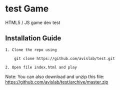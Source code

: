 # test Game

HTML5 / JS game dev test

## Installation Guide

    1. Clone the repo using

```
    git clone https://github.com/avislab/test.git
```

    2. Open file index.html and play

Note:
You can also download and unzip this file:
https://github.com/avislab/test/archive/master.zip
